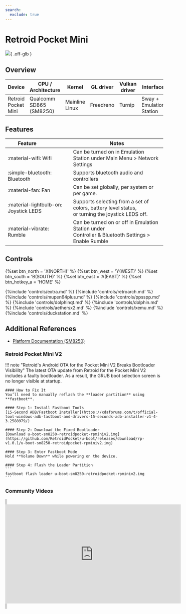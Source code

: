 ```yaml
---
search:
  exclude: true
---
```


# Retroid Pocket Mini

![](../../_inc/images/devices/retroid-pocket-mini.png){ .off-glb }

## Overview

| Device | CPU / Architecture | Kernel | GL driver | Vulkan driver | Interface |
| -- | -- | -- | -- | -- | -- |
| Retroid Pocket Mini | Qualcomm SD865 (SM8250) | Mainline Linux | Freedreno | Turnip | Sway + Emulation Station |

## Features

| Feature&nbsp;&nbsp;&nbsp;&nbsp;&nbsp;&nbsp;&nbsp;&nbsp;&nbsp;&nbsp;&nbsp;&nbsp;&nbsp;&nbsp;&nbsp;&nbsp; | Notes |
| -- | -- |
| :material-wifi: Wifi | Can be turned on in Emulation Station under Main Menu > Network Settings |
| :simple-bluetooth: Bluetooth | Supports bluetooth audio and controllers |
| :material-fan: Fan | Can be set globally, per system or per game. |
| :material-lightbulb-on: Joystick LEDS | Supports selecting from a set of colors, battery level status, <br>  or turning the joystick LEDS off. |
| :material-vibrate: Rumble | Can be turned on or off in Emulation Station under <br> Controller & Bluetooth Settings > Enable Rumble |

## Controls

{%set btn_north = 'X(NORTH)' %}
{%set btn_west = 'Y(WEST)' %}
{%set btn_south = 'B(SOUTH)' %}
{%set btn_east = 'A(EAST)' %}
{%set btn_hotkey_a = 'HOME' %}

{%include 'controls/extra.md' %}
{%include 'controls/retroarch.md' %}
{%include 'controls/mupen64plus.md' %}
{%include 'controls/ppsspp.md' %}
{%include 'controls/dolphinqt.md' %}
{%include 'controls/dolphin.md' %}
{%include 'controls/aethersx2.md' %}
{%include 'controls/xemu.md' %}
{%include 'controls/duckstation.md' %}

## Additional References

- [Platform Documentation (SM8250)](https://github.com/ROCKNIX/distribution/blob/main/documentation/PER_DEVICE_DOCUMENTATION/SM8250)

### Retroid Pocket Mini V2

!!! note "Retroid's Android OTA for the Pocket Mini V2 Breaks Bootloader Visibility"
    The latest OTA update from Retroid for the Pocket Mini V2 includes a faulty bootloader. 
    As a result, the GRUB boot selection screen is no longer visible at startup.

    #### How to Fix It
    You’ll need to manually reflash the **loader partition** using **fastboot**.

    #### Step 1: Install Fastboot Tools
    [15-Second ADB/Fastboot Installer](https://xdaforums.com/t/official-tool-windows-adb-fastboot-and-drivers-15-seconds-adb-installer-v1-4-3.2588979/)

    #### Step 2: Download the Fixed Bootloader
    [Download u-boot-sm8250-retroidpocket-rpminiv2.img](https://github.com/RetroidPocket/u-boot/releases/download/rp-v1.0.1/u-boot-sm8250-retroidpocket-rpminiv2.img)

    #### Step 3: Enter Fastboot Mode
    Hold **Volume Down** while powering on the device.

    #### Step 4: Flash the Loader Partition
    ```
    fastboot flash loader u-boot-sm8250-retroidpocket-rpminiv2.img
    ```

### Community Videos

| <iframe width="560" height="315" src="https://www.youtube.com/embed/PtZKzzWysw8?si=Zg8OB4gFO9aRG0Hb" title="YouTube video player" frameborder="0" allow="accelerometer; autoplay; clipboard-write; encrypted-media; gyroscope; picture-in-picture; web-share" referrerpolicy="strict-origin-when-cross-origin" allowfullscreen></iframe> |
